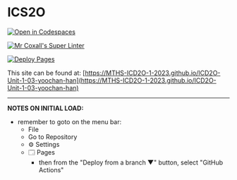 # ICS2O

[![Open in Codespaces](https://classroom.github.com/assets/launch-codespace-7f7980b617ed060a017424585567c406b6ee15c891e84e1186181d67ecf80aa0.svg)](https://classroom.github.com/open-in-codespaces?assignment_repo_id=13884564)

[![Mr Coxall's Super Linter](https://github.com/MTHS-ICD2O-1-2023/ICD2O-Unit-1-03-yoochan-han/workflows/Mr%20Coxall's%20Super%20Linter/badge.svg)](https://github.com/MTHS-ICD2O-1-2023/ICD2O-Unit-1-03-yoochan-han/actions)

[![Deploy Pages](https://github.com/MTHS-ICD2O-1-2023/ICD2O-Unit-1-03-yoochan-han/workflows/Deploy%20Pages/badge.svg)](https://github.com/MTHS-ICD2O-1-2023/ICD2O-Unit-1-03-yoochan-han/actions)

This site can be found at: [https://MTHS-ICD2O-1-2023.github.io/ICD2O-Unit-1-03-yoochan-han](https://MTHS-ICD2O-1-2023.github.io/ICD2O-Unit-1-03-yoochan-han)

---

**NOTES ON INITIAL LOAD:**
- remember to goto on the menu bar:
  - File
  - Go to Repository
  - ⚙ Settings
  - 🗔 Pages
    - then from the "Deploy from a branch ▼" button, select "GitHub Actions"
